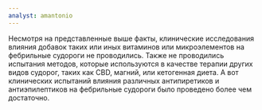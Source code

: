 ```yaml
---
analyst: amantonio
---
```


Несмотря на представленные выше факты, клинические исследования влияния добавок таких или иных витаминов или микроэлементов на фебрильные судороги не проводились. Также не проводились испытания методов, которые используются в качестве терапии других видов судорог, таких как CBD, магний, или кетогенная диета. А вот клинических испытаний влияния различных антипиретиков и антиэпилептиков на фебрильные судороги было проведено более чем достаточно.
